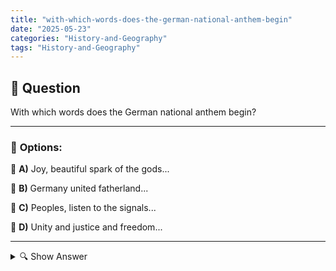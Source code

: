 ```yaml
---
title: "with-which-words-does-the-german-national-anthem-begin"
date: "2025-05-23"
categories: "History-and-Geography"
tags: "History-and-Geography"
---
```


## 📌 **Question**

With which words does the German national anthem begin?



---

### 📝 **Options:**

🔘 **A)** Joy, beautiful spark of the gods...

🔘 **B)** Germany united fatherland...

🔘 **C)** Peoples, listen to the signals...

🔘 **D)** Unity and justice and freedom...

---

<details>
  <summary>🔍 Show Answer</summary>

  <p>
💡  <b>Correct Answer:</b>  d
  </p>
  <p>
    📖<b>Explanation:</b>
    
  </p>
</details>
